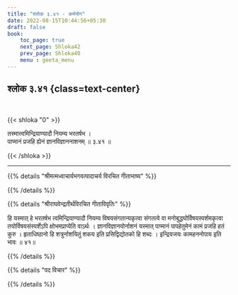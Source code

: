 ```yaml
---
title: "श्लोक ३.४१ - कर्मयोग"
date: 2022-08-15T10:44:56+05:30
draft: false
book:
    toc_page: true
    next_page: Shloka42
    prev_page: Shloka40
    menu : geeta_menu
---
```




## श्लोक ३.४१ {class=text-center}

<br/>

{{< shloka  "0"  >}}

तस्मात्त्वमिन्द्रियाण्यादौ नियम्य भरतर्षभ ।   
पाप्मानं प्रजहि ह्येनं ज्ञानविज्ञाननाशनम् ॥ ३.४१ ॥ 

{{< /shloka >}}

---


{{% details "श्रीमत्मध्वाचार्यभगवत्पादाचर्य विरचित  गीताभाष्य" %}}



{{% /details %}}



{{% details "श्रीराघवेन्द्रतीर्थविरचित गीताविवृतिः" %}}

हि यस्मात्‌ हे भरतर्षभ त्वमिन्द्रियाण्यादौ नियम्य विषयसंगतान्यकृत्वा
संगतत्वे वा मनोबुद्ध्योर्विषयस्पर्शमकृत्वा तयोर्विषयसंस्पर्शेऽपि 
क्षोभमप्राप्येति वाऽर्थः । ज्ञानविज्ञानयोर्नाशनं यस्मात्‌ पाप्मानं 
पापहेतुमेनं कामं प्रजहि हतं कुरु । हृताधिष्ठानो हि शत्रुर्नाशयितुं 
शकय इति प्रसिद्विद्योतको हि शब्दः ।
इन्द्रियजयः कामहननोपाय इति भावः ॥ ४१॥

{{% /details %}}



{{% details "पद विचार" %}}


{{% /details %}}

